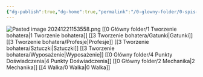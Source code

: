 ```yaml
---
{"dg-publish":true,"dg-home":true,"permalink":"/0-glowny-folder/0-spis-tresci/","tags":["gardenEntry"],"dgPassFrontmatter":true}
---
```


![Pasted image 20241221153558.png](/img/user/6%20Obrazy/Pasted%20image%2020241221153558.png)
[[0 Główny folder/1 Tworzenie bohatera\|1 Tworzenie bohatera]]
[[3 Tworzenie bohatera/Gatunki\|Gatunki]]
[[3 Tworzenie bohatera/Profesje\|Profesje]]
[[3 Tworzenie bohatera/Sztuczki\|Sztuczki]]
[[3 Tworzenie bohatera/Wyposażenie\|Wyposażenie]]
[[0 Główny folder/4 Punkty Doświadczenia\|4 Punkty Doświadczenia]]
[[0 Główny folder/2 Mechanika\|2 Mechanika]]
[[4 Walka/0 Walka\|0 Walka]]
